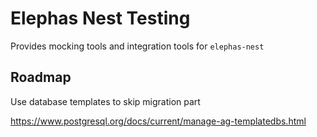 # Elephas Nest Testing

Provides mocking tools and integration tools for `elephas-nest`

## Roadmap

Use database templates to skip migration part

https://www.postgresql.org/docs/current/manage-ag-templatedbs.html

